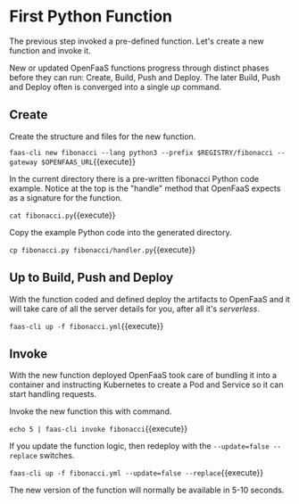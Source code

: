 # First Python Function #

The previous step invoked a pre-defined function. Let's create a new function and invoke it.

New or updated OpenFaaS functions progress through distinct phases before they can run: Create, Build, Push and Deploy. The later Build, Push and Deploy often is converged into a single _up_ command.

## Create ##

Create the structure and files for the new function.

`faas-cli new fibonacci --lang python3 --prefix $REGISTRY/fibonacci --gateway $OPENFAAS_URL`{{execute}}

In the current directory there is a pre-written fibonacci Python code example. Notice at the top is the "handle" method that OpenFaaS expects as a signature for the function.

`cat fibonacci.py`{{execute}}

Copy the example Python code into the generated directory.

`cp fibonacci.py fibonacci/handler.py`{{execute}}

## Up to Build, Push and Deploy ##

With the function coded and defined deploy the artifacts to OpenFaaS and it will take care of all the server details for you, after all it's _serverless_.

`faas-cli up -f fibonacci.yml`{{execute}}

## Invoke ##

With the new function deployed OpenFaaS took care of bundling it into a container and instructing Kubernetes to create a Pod and Service so it can start handling requests.

Invoke the new function this with command.

`echo 5 | faas-cli invoke fibonacci`{{execute}}

If you update the function logic, then redeploy with the `--update=false --replace` switches.

`faas-cli up -f fibonacci.yml --update=false --replace`{{execute}}

The new version of the function will normally be available in 5-10 seconds.